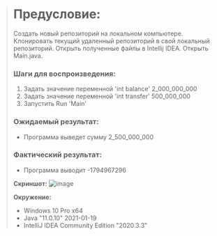 > # Предусловие:
> Создать новый репозиторий на локальном компьютере. Клонировать текущий удаленный репозиторий в свой локальный репозиторий. Открыть полученные файлы в Intellij IDEA. Открыть Main.java.
> 
> ### Шаги для воспроизведения:
> 1. Задать значение переменной 'int balance' 2_000_000_000
> 2. Задать значение переменной 'int transfer' 500_000_000
> 3. Запустить Run 'Main'
> 
> ### Ожидаемый результат:
> * Программа выведет сумму 2_500_000_000
> 
> ### Фактический результат:
> * Программа выводит -1794967296
> 
> **Скриншот:**
> ![image](https://user-images.githubusercontent.com/78969123/113401163-660a0700-93bc-11eb-9f46-6a9366ec7b33.png)
> 
> **Окружение:**
> 
> * Windows 10 Pro x64
> * Java "11.0.10" 2021-01-19
> * IntelliJ IDEA Community Edition "2020.3.3"

